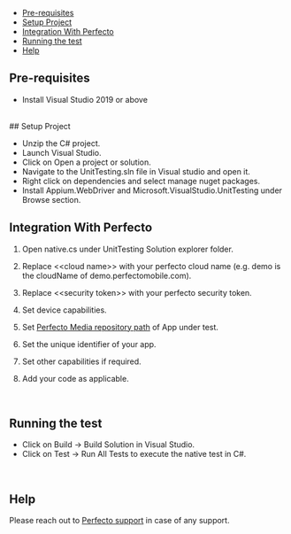 
- [Pre-requisites](#pre-requisites)
- [Setup Project](#setup-project)
- [Integration With Perfecto](#integration-with-perfecto)
- [Running the test](#running-the-test)
- [Help](#help)

## Pre-requisites

* Install Visual Studio 2019 or above

</br>  
## Setup Project

* Unzip the C# project. 
* Launch Visual Studio.
* Click on Open a project or solution.
* Navigate to the UnitTesting.sln file in Visual studio and open it.
* Right click on dependencies and select manage nuget packages.
* Install Appium.WebDriver and Microsoft.VisualStudio.UnitTesting under Browse section.
  </br>

## Integration With Perfecto

1. Open native.cs under UnitTesting Solution explorer folder.
   
2. Replace <\<cloud name>> with your perfecto cloud name (e.g. demo is the cloudName of demo.perfectomobile.com).

3. Replace <\<security token>> with your perfecto security token.

4. Set device capabilities.

5. Set [Perfecto Media repository path](https://developers.perfectomobile.com/display/TT/Upload+a+file+to+the+repository+via+API+using+Postman+or+cURL) of App under test.

6. Set the unique identifier of your app.

7. Set other capabilities if required.
   
8. Add your code as applicable.

</br>

## Running the test

* Click on Build -> Build Solution in Visual Studio.
* Click on Test -> Run All Tests to execute the native test in C#.

</br>

## Help

Please reach out to [Perfecto support](https://support.perfecto.io) in case of any support.